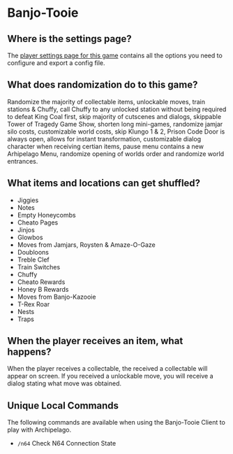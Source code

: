 # Banjo-Tooie

## Where is the settings page?

The [player settings page for this game](../player-settings) contains all the options you need to configure and export a
config file.

## What does randomization do to this game?

Randomize the majority of collectable items, unlockable moves, train stations & Chuffy, call Chuffy to any unlocked station without being required to defeat King Coal first, skip majority of cutscenes and dialogs, skippable Tower of Tragedy Game Show, shorten long mini-games, randomize jamjar silo costs, customizable world costs, skip Klungo 1 & 2, Prison Code Door is always open, allows for instant transformation, customizable dialog character when receiving certian items, pause menu contains a new Arhipelago Menu, randomize opening of worlds order and randomize world entrances.

## What items and locations can get shuffled?

- Jiggies
- Notes
- Empty Honeycombs
- Cheato Pages
- Jinjos
- Glowbos
- Moves from Jamjars, Roysten & Amaze-O-Gaze
- Doubloons
- Treble Clef
- Train Switches
- Chuffy
- Cheato Rewards
- Honey B Rewards
- Moves from Banjo-Kazooie
- T-Rex Roar
- Nests
- Traps

## When the player receives an item, what happens?

When the player receives a collectable, the received a collectable will appear on screen. If you received a unlockable move, you will receive a dialog stating what move was obtained.

## Unique Local Commands

The following commands are available when using the Banjo-Tooie Client to play with Archipelago.

- `/n64` Check N64 Connection State
